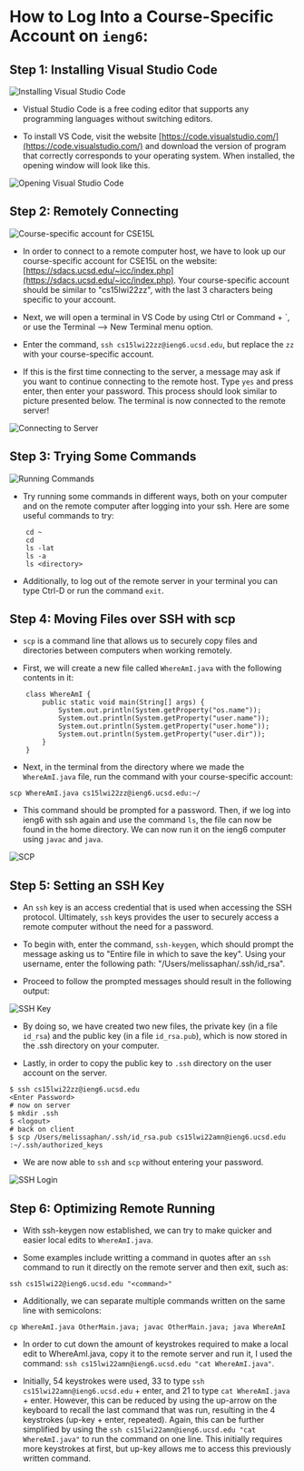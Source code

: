 # How to Log Into a Course-Specific Account on `ieng6`:

## Step 1: Installing Visual Studio Code

![Installing Visual Studio Code](download.png)

 - Vistual Studio Code is a free coding editor that supports any programming languages without switching editors.

  - To install VS Code, visit the website [https://code.visualstudio.com/](https://code.visualstudio.com/) and download the version of program that correctly corresponds to your operating system. When installed, the opening window will look like this.

![Opening Visual Studio Code](OpeningPage.png)


## Step 2: Remotely Connecting

![Course-specific account for CSE15L](account.png)

- In order to connect to a remote computer host, we  have to look up our course-specific account for CSE15L on the website: [https://sdacs.ucsd.edu/~icc/index.php](https://sdacs.ucsd.edu/~icc/index.php). Your course-specific account should be similar to "cs15lwi22zz", with the last 3 characters being specific to your account.

- Next, we will open a terminal in VS Code by using Ctrl or Command + `, or use the Terminal --> New Terminal menu option.

- Enter the command, `ssh cs15lwi22zz@ieng6.ucsd.edu`, but replace the `zz` with your course-specific account.

- If this is the first time connecting to the server, a message may ask if you want to continue connecting to the remote host. Type `yes` and press enter, then enter your password. This process should look similar to picture presented below. The terminal is now connected to the remote server!

![Connecting to Server](RemoteConnecting.png)

## Step 3: Trying Some Commands

![Running Commands](Commands.png)

- Try running some commands in different ways, both on your computer and on the remote computer after logging into your ssh. Here are some useful commands to try:

```
    cd ~
    cd 
    ls -lat
    ls -a
    ls <directory>
```
- Additionally, to log out of the remote server in your terminal you can type Ctrl-D or run the command `exit`.

## Step 4: Moving Files over SSH with scp

- `scp` is a command line that allows us to securely copy files and directories between computers when working remotely.

- First, we will create a new file called `WhereAmI.java` with the  following contents in it:

```
    class WhereAmI {
        public static void main(String[] args) {
            System.out.println(System.getProperty("os.name"));
            System.out.println(System.getProperty("user.name"));
            System.out.println(System.getProperty("user.home"));
            System.out.println(System.getProperty("user.dir"));
        }
    }
```
-  Next, in the terminal from the directory where we made the `WhereAmI.java` file, run the command with your course-specific account: 

```
scp WhereAmI.java cs15lwi22zz@ieng6.ucsd.edu:~/
```
- This command should be prompted for a password. Then, if we log into ieng6 with ssh again and use the command `ls`, the file can now be found in the home directory. We can now run it on the ieng6 computer using `javac` and `java`. 

![SCP](scp.png)

## Step 5: Setting an SSH Key

- An `ssh` key is an access credential that is used when accessing the SSH protocol. Ultimately, `ssh` keys provides the user to securely access a remote computer without the need for a password. 

- To begin with, enter the command, `ssh-keygen`, which should prompt the message asking us to "Entire file in which to save the key". Using your username, enter the following path: "/Users/melissaphan/.ssh/id_rsa". 

- Proceed to follow the prompted messages should result in the following output: 

![SSH Key](SSHkeys.png)

- By doing so, we have created two new files, the private key (in a file `id_rsa`) and the public key (in a file `id_rsa.pub`), which is now stored in the .ssh directory on your computer.

- Lastly, in order to copy the public key to `.ssh` directory on the user account on the server.

```
$ ssh cs15lwi22zz@ieng6.ucsd.edu
<Enter Password>
# now on server
$ mkdir .ssh
$ <logout>
# back on client
$ scp /Users/melissaphan/.ssh/id_rsa.pub cs15lwi22amn@ieng6.ucsd.edu :~/.ssh/authorized_keys
```
- We are now able to `ssh` and `scp` without entering your password. 

![SSH Login](SSHLogin.png)

## Step 6: Optimizing Remote Running

- With ssh-keygen now established, we can try to make quicker and easier local edits to `WhereAmI.java`.

- Some examples include writting a command in quotes after an `ssh` command to run it directly on the remote server and then exit, such as: 
```
ssh cs15lwi22@ieng6.ucsd.edu "<command>"
```

- Additionally, we can separate multiple commands written on the same line with semicolons: 

```
cp WhereAmI.java OtherMain.java; javac OtherMain.java; java WhereAmI
```

- In order to cut down the amount of keystrokes required to make a local edit to WhereAmI.java, copy it to the remote server and run it, I used the command: `ssh cs15lwi22amn@ieng6.ucsd.edu "cat WhereAmI.java"`.

- Initially, 54 keystrokes were used, 33 to type `ssh cs15lwi22amn@ieng6.ucsd.edu` + enter, and 21 to type `cat WhereAmI.java` + enter. However, this can be reduced by using the up-arrow on the keyboard to recall the last command that was run, resulting in the 4 keystrokes (up-key + enter, repeated). Again, this can be further simplified by using the `ssh cs15lwi22amn@ieng6.ucsd.edu "cat WhereAmI.java"` to run the command on one line. This initially requires more keystrokes at first, but up-key allows me to access this previously written command.






